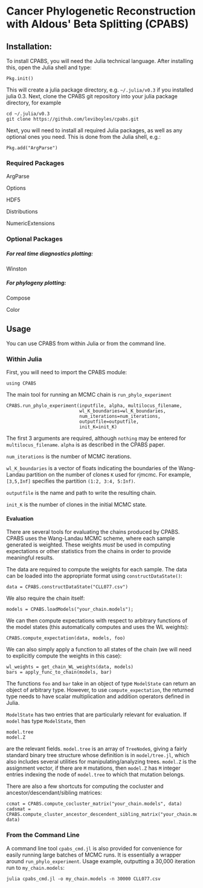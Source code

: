 # Cancer Phylogenetic Reconstruction with Aldous' Beta Splitting (CPABS)


## Installation:

To install CPABS, you will need the Julia technical language.  After installing this, open the Julia shell and type:

```
Pkg.init()
```

This will create a julia package directory, e.g. `~/.julia/v0.3` if you installed julia 0.3.  Next, clone the CPABS git repository into your julia package directory, for example

```
cd ~/.julia/v0.3
git clone https://github.com/leviboyles/cpabs.git
```

Next, you will need to install all required Julia packages, as well as any optional ones you need.  This is done from the Julia shell, e.g.:

```
Pkg.add("ArgParse")
```

### Required Packages

ArgParse

Options

HDF5

Distributions

NumericExtensions

### Optional Packages

##### For real time diagnostics plotting: 

Winston

##### For phylogeny plotting: 

Compose

Color

## Usage

You can use CPABS from within Julia or from the command line.

### Within Julia
First, you will need to import the CPABS module:
```
using CPABS
```

The main tool for running an MCMC chain is `run_phylo_experiment` 
```
CPABS.run_phylo_experiment(inputfile, alpha, multilocus_filename,
                           wl_K_boundaries=wl_K_boundaries,
                           num_iterations=num_iterations,
                           outputfile=outputfile,
                           init_K=init_K)
```
The first 3 arguments are required, although `nothing` may be entered for `multilocus_filename`.  `alpha` is as described in the CPABS paper.

`num_iterations` is the number of MCMC iterations.

`wl_K_boundaries` is a vector of floats indicating the boundaries of the Wang-Landau partition on the number of clones `K` used for rjmcmc.  For example, `[3,5,Inf]` specifies the partition `(1:2, 3:4, 5:Inf)`.

`outputfile` is the name and path to write the resulting chain.

`init_K` is the number of clones in the initial MCMC state.

#### Evaluation
There are several tools for evaluating the chains produced by CPABS.  CPABS uses the Wang-Landau MCMC scheme, where each sample generated is weighted.  These weights *must* be used in computing expectations or other statistics from the chains in order to provide meaningful results.

The data are required to compute the weights for each sample.  The data can be loaded into the appropriate format using `constructDataState()`:

```
data = CPABS.constructDataState("CLL077.csv")
```

We also require the chain itself:
```
models = CPABS.loadModels("your_chain.models");
```

We can then compute expectations with respect to arbitrary functions of the model states (this automatically computes and uses the WL weights):
```
CPABS.compute_expectation(data, models, foo)
```

We can also simply apply a function to all states of the chain (we will need to explicitly compute the weights in this case):
```
wl_weights = get_chain_WL_weights(data, models)
bars = apply_func_to_chain(models, bar) 
```

The functions `foo` and `bar` take in an object of type `ModelState` can return an object of arbitrary type.  However, to use `compute_expectation`, the returned type needs to have scalar multiplication and addition operators defined in Julia.

`ModelState` has two entries that are particularly relevant for evaluation.  If `model` has type `ModelState`, then
```
model.tree
model.Z
```
are the relevant fields.  `model.tree` is an array of `TreeNode`s, giving a fairly standard binary tree structure whose definition is in `model/tree.jl`, which also includes several utilities for manipulating/analyzing trees.  `model.Z` is the assignment vector, if there are `M` mutations, then `model.Z` has `M` integer entries indexing the node of `model.tree` to which that mutation belongs.

There are also a few shortcuts for computing the cocluster and ancestor/descendant/sibling matrices:
```
ccmat = CPABS.compute_cocluster_matrix("your_chain.models", data)
cadsmat = CPABS.compute_cluster_ancestor_descendent_sibling_matrix("your_chain.models", data)
```
 
### From the Command Line
A command line tool `cpabs_cmd.jl` is also provided for convenience for easily running large batches of MCMC runs.  It is essentially a wrapper around `run_phylo_experiment`.  Usage example, outputting a 30,000 iteration run to ``my_chain.models``:
```
julia cpabs_cmd.jl -o my_chain.models -n 30000 CLL077.csv
```
